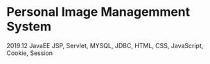 # Personal Image Managemment System
2019.12 JavaEE
JSP, Servlet, MYSQL, JDBC, HTML, CSS, JavaScript, Cookie, Session
